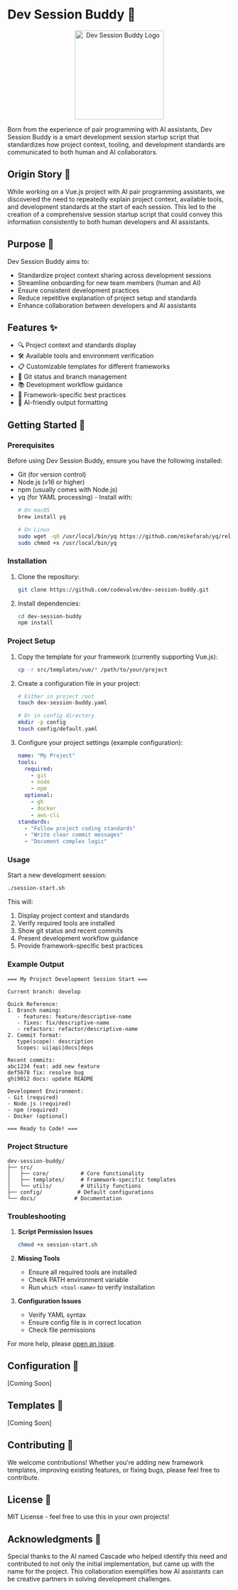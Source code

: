 # Dev Session Buddy 🤝

<p align="center">
  <img src="docs/assets/logo-light.png" alt="Dev Session Buddy Logo" width="200"/>
</p>

Born from the experience of pair programming with AI assistants, Dev Session Buddy is a smart development session startup script that standardizes how project context, tooling, and development standards are communicated to both human and AI collaborators.

## Origin Story 📖

While working on a Vue.js project with AI pair programming assistants, we discovered the need to repeatedly explain project context, available tools, and development standards at the start of each session. This led to the creation of a comprehensive session startup script that could convey this information consistently to both human developers and AI assistants.

## Purpose 🎯

Dev Session Buddy aims to:
- Standardize project context sharing across development sessions
- Streamline onboarding for new team members (human and AI)
- Ensure consistent development practices
- Reduce repetitive explanation of project setup and standards
- Enhance collaboration between developers and AI assistants

## Features ✨

- 🔍 Project context and standards display
- 🛠️ Available tools and environment verification
- 📋 Customizable templates for different frameworks
- 🔄 Git status and branch management
- 📚 Development workflow guidance
- 🎨 Framework-specific best practices
- 🤖 AI-friendly output formatting

## Getting Started 🚀

### Prerequisites

Before using Dev Session Buddy, ensure you have the following installed:
- Git (for version control)
- Node.js (v16 or higher)
- npm (usually comes with Node.js)
- yq (for YAML processing) - Install with:
  ```bash
  # On macOS
  brew install yq

  # On Linux
  sudo wget -qO /usr/local/bin/yq https://github.com/mikefarah/yq/releases/latest/download/yq_linux_amd64
  sudo chmod +x /usr/local/bin/yq
  ```

### Installation

1. Clone the repository:
   ```bash
   git clone https://github.com/codevalve/dev-session-buddy.git
   ```

2. Install dependencies:
   ```bash
   cd dev-session-buddy
   npm install
   ```

### Project Setup

1. Copy the template for your framework (currently supporting Vue.js):
   ```bash
   cp -r src/templates/vue/* /path/to/your/project
   ```

2. Create a configuration file in your project:
   ```bash
   # Either in project root
   touch dev-session-buddy.yaml
   
   # Or in config directory
   mkdir -p config
   touch config/default.yaml
   ```

3. Configure your project settings (example configuration):
   ```yaml
   name: "My Project"
   tools:
     required:
       - git
       - node
       - npm
     optional:
       - gh
       - docker
       - aws-cli
   standards:
     - "Follow project coding standards"
     - "Write clear commit messages"
     - "Document complex logic"
   ```

### Usage

Start a new development session:
```bash
./session-start.sh
```

This will:
1. Display project context and standards
2. Verify required tools are installed
3. Show git status and recent commits
4. Present development workflow guidance
5. Provide framework-specific best practices

### Example Output

```
=== My Project Development Session Start ===

Current branch: develop

Quick Reference:
1. Branch naming:
   - features: feature/descriptive-name
   - fixes: fix/descriptive-name
   - refactors: refactor/descriptive-name
2. Commit format:
   type(scope): description
   Scopes: ui|api|docs|deps

Recent commits:
abc1234 feat: add new feature
def5678 fix: resolve bug
ghi9012 docs: update README

Development Environment:
- Git (required)
- Node.js (required)
- npm (required)
- Docker (optional)

=== Ready to Code! ===
```

### Project Structure
```
dev-session-buddy/
├── src/
│   ├── core/          # Core functionality
│   ├── templates/     # Framework-specific templates
│   └── utils/         # Utility functions
├── config/           # Default configurations
└── docs/            # Documentation
```

### Troubleshooting

1. **Script Permission Issues**
   ```bash
   chmod +x session-start.sh
   ```

2. **Missing Tools**
   - Ensure all required tools are installed
   - Check PATH environment variable
   - Run `which <tool-name>` to verify installation

3. **Configuration Issues**
   - Verify YAML syntax
   - Ensure config file is in correct location
   - Check file permissions

For more help, please [open an issue](https://github.com/codevalve/dev-session-buddy/issues).

## Configuration 🔧

[Coming Soon]

## Templates 📑

[Coming Soon]

## Contributing 🤝

We welcome contributions! Whether you're adding new framework templates, improving existing features, or fixing bugs, please feel free to contribute.

## License 📄

MIT License - feel free to use this in your own projects!

## Acknowledgments 👏

Special thanks to the AI named Cascade who helped identify this need and contributed to not only the initial implementation, but came up with the name for the project. This collaboration exemplifies how AI assistants can be creative partners in solving development challenges.
